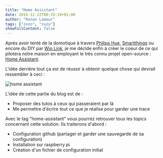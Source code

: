 ```yaml
---
title: "Home Assistant"
date: 2016-12-22T00:35:19+01:00
author: "Ronan Lamour"
tags: ["zozo", "zuzu"]
showFullContent: false
---
```


Après avoir tenté de la domotique à travers [Philips Hue](http://www2.meethue.com/fr-fr/), [Smartthings](https://www.smartthings.com/) ou encore du DIY par [Wio Link](http://wiki.seeed.cc/Wio_Link/), je me décide enfin à créer le coeur de ce qui pilotera notre maison en employant le très connu projet open-source : [Home Assistant](https://home-assistant.io/).<!--more-->

L'idée derrière tout ça est de réussir à obtenir quelque chose qui devrait ressembler à ceci :

![home assistant](https://www.mysensors.org/uploads/57be15b86b0aea1b61746265/394/homeassistant_devices.png)

L'idée de cette partie du blog est de :

- Proposer des tutos à ceux qui passeraient par là
- Me permettre d'écrire tout ce que je réalise pour garder une trace

Avec le tag "home-assistant" vous pourrez retrouver tous les topics concernant cette solution. Ils traiterons d'abord :

- Configuration github (partager et garder une sauvegarde de sa configuration)
- Installation sur raspberry pi
- Création d'un fichier de configuration initial
